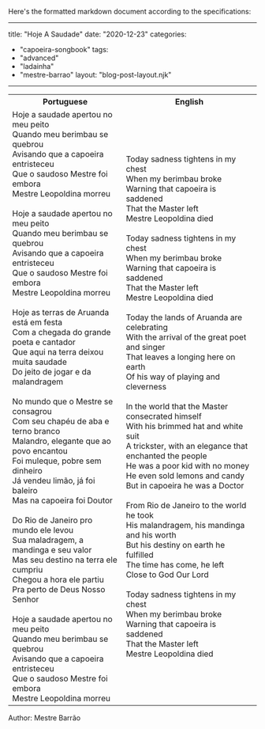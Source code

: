 Here's the formatted markdown document according to the specifications:

---
title: "Hoje A Saudade"
date: "2020-12-23"
categories: 
  - "capoeira-songbook"
tags: 
  - "advanced"
  - "ladainha"
  - "mestre-barrao"
layout: "blog-post-layout.njk"
---

<table class="capoeira-table">
    <tr class="header-row">
        <th>Portuguese</th>
        <th>English</th>
    </tr>
    <tr>
        <td>Hoje a saudade apertou no meu peito<br>
Quando meu berimbau se quebrou<br>
Avisando que a capoeira entristeceu<br>
Que o saudoso Mestre foi embora<br>
Mestre Leopoldina morreu<br>
<br>
Hoje a saudade apertou no meu peito<br>
Quando meu berimbau se quebrou<br>
Avisando que a capoeira entristeceu<br>
Que o saudoso Mestre foi embora<br>
Mestre Leopoldina morreu<br>
<br>
Hoje as terras de Aruanda está em festa<br>
Com a chegada do grande poeta e cantador<br>
Que aqui na terra deixou muita saudade<br>
Do jeito de jogar e da malandragem<br>
<br>
No mundo que o Mestre se consagrou<br>
Com seu chapéu de aba e terno branco<br>
Malandro, elegante que ao povo encantou<br>
Foi muleque, pobre sem dinheiro<br>
Já vendeu limão, já foi baleiro<br>
Mas na capoeira foi Doutor<br>
<br>
Do Rio de Janeiro pro mundo ele levou<br>
Sua maladragem, a mandinga e seu valor<br>
Mas seu destino na terra ele cumpriu<br>
Chegou a hora ele partiu<br>
Pra perto de Deus Nosso Senhor<br>
<br>
Hoje a saudade apertou no meu peito<br>
Quando meu berimbau se quebrou<br>
Avisando que a capoeira entristeceu<br>
Que o saudoso Mestre foi embora<br>
Mestre Leopoldina morreu</td>
        <td>Today sadness tightens in my chest<br>
When my berimbau broke<br>
Warning that capoeira is saddened<br>
That the Master left<br>
Mestre Leopoldina died<br>
<br>
Today sadness tightens in my chest<br>
When my berimbau broke<br>
Warning that capoeira is saddened<br>
That the Master left<br>
Mestre Leopoldina died<br>
<br>
Today the lands of Aruanda are celebrating<br>
With the arrival of the great poet and singer<br>
That leaves a longing here on earth<br>
Of his way of playing and cleverness<br>
<br>
In the world that the Master consecrated himself<br>
With his brimmed hat and white suit<br>
A trickster, with an elegance that enchanted the people<br>
He was a poor kid with no money<br>
He even sold lemons and candy<br>
But in capoeira he was a Doctor<br>
<br>
From Rio de Janeiro to the world he took<br>
His malandragem, his mandinga and his worth<br>
But his destiny on earth he fulfilled<br>
The time has come, he left<br>
Close to God Our Lord<br>
<br>
Today sadness tightens in my chest<br>
When my berimbau broke<br>
Warning that capoeira is saddened<br>
That the Master left<br>
Mestre Leopoldina died</td>
    </tr>
</table>

<figcaption>
Author: Mestre Barrão
</figcaption>